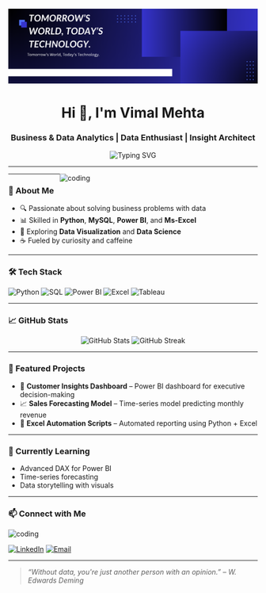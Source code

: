 ![logo](https://github.com/VimalMehta-ui/VimalMehta-ui/blob/main/Dark%20Blue%20Dotted%20Business%20Profile%20LinkedIn%20Article%20Cover%20Image.png)


<h1 align="center">Hi 👋, I'm Vimal Mehta</h1>
<h3 align="center">Business & Data Analytics | Data Enthusiast | Insight Architect  </h3>

<p align="center">
  <img src="https://readme-typing-svg.herokuapp.com?font=Fira+Code&size=22&pause=1000&center=true&vCenter=true&width=435&lines=Turning+data+into+decisions;Crafting+insights+with+Power+BI;%F0%9F%93%9AAlways+learning+and+exploring+%F0%9F%8C%8D" alt="Typing SVG" />
</p>

---

<img align="right" alt="coding" width="400" src="https://user-images.githubusercontent.com/74038190/212750147-854a394f-fee9-4080-9770-78a4b7ece53f.gif ">

---

### 🧠 About Me

- 🔍 Passionate about solving business problems with data  
- 📊 Skilled in **Python**, **MySQL**, **Power BI**, and **Ms-Excel**  
- 🤖 Exploring **Data Visualization** and **Data Science**  
- ☕ Fueled by curiosity and caffeine

---


### 🛠️ Tech Stack

![Python](https://img.shields.io/badge/Python-3776AB?style=flat&logo=python&logoColor=white)
![SQL](https://img.shields.io/badge/SQL-003B57?style=flat&logo=postgresql&logoColor=white)
![Power BI](https://img.shields.io/badge/PowerBI-F2C811?style=flat&logo=powerbi&logoColor=black)
![Excel](https://img.shields.io/badge/Excel-217346?style=flat&logo=microsoft-excel&logoColor=white)
![Tableau](https://img.shields.io/badge/Tableau-E97627?style=flat&logo=tableau&logoColor=white)

---

### 📈 GitHub Stats

<p align="center">
  <img src="https://github-readme-stats.vercel.app/api?username=yourusername&show_icons=true&theme=radical" alt="GitHub Stats" />
  <img src="https://github-readme-streak-stats.herokuapp.com/?user=yourusername&theme=radical" alt="GitHub Streak" />
</p>

---

### 📂 Featured Projects

- 🧠 **Customer Insights Dashboard** – Power BI dashboard for executive decision-making  
- 📈 **Sales Forecasting Model** – Time-series model predicting monthly revenue  
- 🧹 **Excel Automation Scripts** – Automated reporting using Python + Excel

---

### 🌱 Currently Learning

- Advanced DAX for Power BI  
- Time-series forecasting  
- Data storytelling with visuals

---

### 📫 Connect with Me

<img align="centre" alt="coding" width="600" src="https://i.pinimg.com/736x/84/f9/06/84f906dce523e7c75620d1fa5231a3a8.jpg"/>

[![LinkedIn](https://img.shields.io/badge/-LinkedIn-0077B5?style=flat&logo=linkedin&logoColor=white)](www.linkedin.com/in/vimal-m-539216126/)
[![Email](https://img.shields.io/badge/-Email-D14836?style=flat&logo=gmail&logoColor=white)](mailto:vimalm546@gmail.com)

---

> *“Without data, you're just another person with an opinion.” – W. Edwards Deming*

